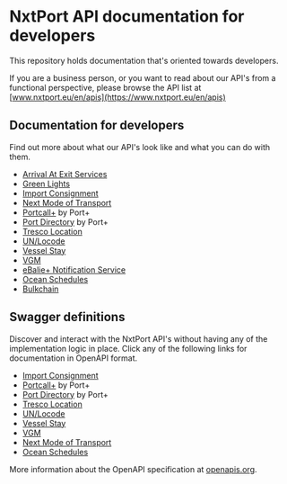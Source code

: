 # NxtPort API documentation for developers

This repository holds documentation that's oriented towards developers.

If you are a business person, or you want to read about our API's from a functional perspective, please browse the API list at [www.nxtport.eu/en/apis](https://www.nxtport.eu/en/apis)

## Documentation for developers

Find out more about what our API's look like and what you can do with them. 

* [Arrival At Exit Services](https://github.com/NxtPort/API/tree/master/ArrivalAtExit)
* [Green Lights](https://github.com/NxtPort/API/tree/master/GreenLights)
* [Import Consignment](https://github.com/NxtPort/API/tree/master/ImportConsignmentData)
* [Next Mode of Transport](https://github.com/NxtPort/API/tree/master/NextModeOfTransport) 
* [Portcall+](https://github.com/NxtPort/API/tree/master/PortCallPlus) by Port+ 
* [Port Directory](https://github.com/NxtPort/API/tree/master/PortDirectory) by Port+
* [Tresco Location](https://github.com/NxtPort/API/tree/master/TrescoLocation)
* [UN/Locode](https://github.com/NxtPort/API/tree/master/UNLoCodes)
* [Vessel Stay](https://github.com/NxtPort/API/tree/master/VesselStay)
* [VGM](https://github.com/NxtPort/API/tree/master/Vgm)
* [eBalie+ Notification Service](https://github.com/NxtPort/API/tree/master/eBaliePlusNotificationService)
* [Ocean Schedules](https://github.com/NxtPort/API/tree/master/OceanSchedules)
* [Bulkchain](https://github.com/NxtPort/API/tree/master/Bulkchain)

## Swagger definitions

Discover and interact with the NxtPort API's without having any of the implementation logic in place. Click any of the following links for documentation in OpenAPI format.

* [Import Consignment](https://nxtport.github.io/?api=import_consignment_data)
* [Portcall+](https://nxtport.github.io/?api=port_call_plus) by Port+
* [Port Directory](https://nxtport.github.io/?api=port_directory) by Port+
* [Tresco Location](https://nxtport.github.io/?api=tresco_location)
* [UN/Locode](https://nxtport.github.io/?api=unlocode)
* [Vessel Stay](https://nxtport.github.io/?api=vessel_stay)
* [VGM](https://nxtport.github.io/?api=vgm)
* [Next Mode of Transport](https://nxtport.github.io/?api=nmot)
* [Ocean Schedules](https://nxtport.github.io/?api=ocean_schedules)

More information about the OpenAPI specification at [openapis.org](https://www.openapis.org/).
